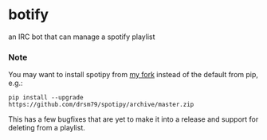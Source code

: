 botify
======

an IRC bot that can manage a spotify playlist



### Note
You may want to install spotipy from [my fork][1] instead of the default from pip, e.g.:

    pip install --upgrade https://github.com/drsm79/spotipy/archive/master.zip
    
This has a few bugfixes that are yet to make it into a release and support for deleting from a playlist.

[1]: https://github.com/drsm79/spotipy
